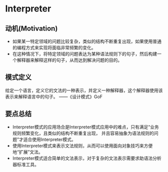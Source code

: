 # Interpreter

## 动机(Motivation)

+ 如果某一特定领域的问题比较复杂，类似的结构不断重复出现，如果使用普通的编程方式来实现将面临非常频繁的变化。
+ 在这种情况下，将特定领域的问题表达为某种语法规则下的句子，然后构建一个解释器来解释这样的句子，从而达到解决问题的目的。

## 模式定义

给定一个语言，定义它的文法的一种表示，并定义一种解释器，这个解释器使用该表示来解释语言中的句子。
——《设计模式》GoF


## 要点总结

+ Interpreter模式的应用场合是Interpreter模式应用中的难点，只有满足“业务规则频繁变化，且类似的结构不断重复出现，
并且容易抽象为语法规则的问题”才适合使用Interpreter模式。
+ 使用Interpreter模式来表示文法规则，从而可以使用面向对象技巧来方便地“扩展”文法。
+ Interpreter模式适合简单的文法表示，对于复杂的文法表示需要求助语法分析器标准工具。
